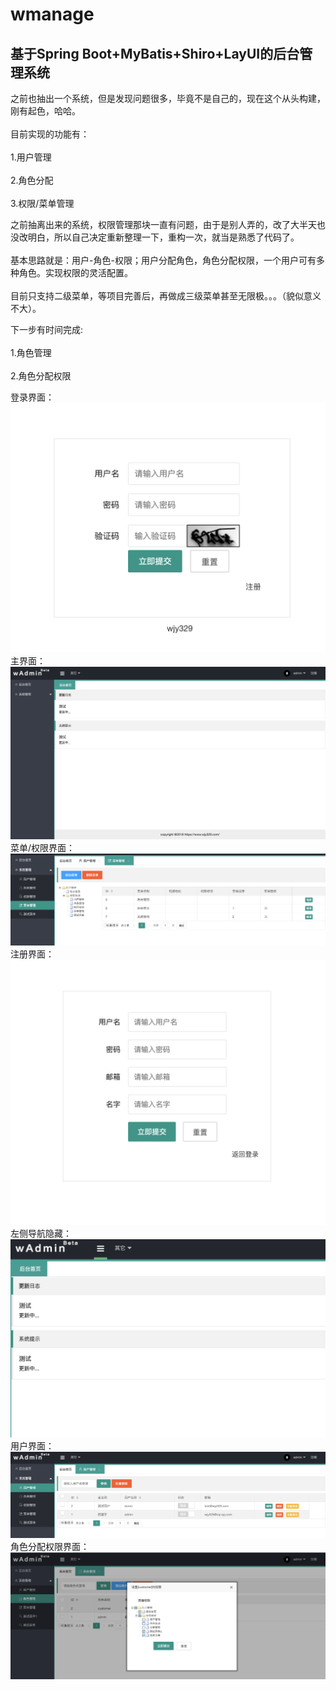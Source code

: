 # wmanage
## 基于Spring Boot+MyBatis+Shiro+LayUI的后台管理系统

之前也抽出一个系统，但是发现问题很多，毕竟不是自己的，现在这个从头构建，刚有起色，哈哈。<br>  
目前实现的功能有：<br>  
1.用户管理<br>  
2.角色分配<br>  
3.权限/菜单管理<br>  

之前抽离出来的系统，权限管理那块一直有问题，由于是别人弄的，改了大半天也没改明白，所以自己决定重新整理一下，重构一次，就当是熟悉了代码了。<br>  
基本思路就是：用户-角色-权限；用户分配角色，角色分配权限，一个用户可有多种角色。实现权限的灵活配置。<br>  
目前只支持二级菜单，等项目完善后，再做成三级菜单甚至无限极。。。（貌似意义不大）。<br>  


下一步有时间完成:<br>  
1.角色管理<br>  
2.角色分配权限<br> 

登录界面：<br>
![](https://github.com/wjy329/wmanage/raw/master/w-web/src/main/resources/picture/login.png)  <br>
主界面：<br>
![](https://github.com/wjy329/wmanage/raw/master/w-web/src/main/resources/picture/main.png)  <br>
菜单/权限界面：<br>
![](https://github.com/wjy329/wmanage/raw/master/w-web/src/main/resources/picture/menu.png)  <br>
注册界面：<br>
![](https://github.com/wjy329/wmanage/raw/master/w-web/src/main/resources/picture/register.png)  <br>
左侧导航隐藏：<br>
![](https://github.com/wjy329/wmanage/raw/master/w-web/src/main/resources/picture/suojin.png)  <br>
用户界面：<br>
![](https://github.com/wjy329/wmanage/raw/master/w-web/src/main/resources/picture/user.png)  <br>
角色分配权限界面：<br>
![](https://github.com/wjy329/wmanage/raw/master/w-web/src/main/resources/picture/quanxian.png)  <br>







